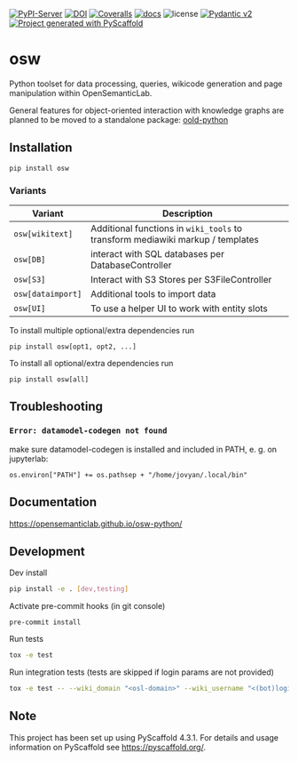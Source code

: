 [![PyPI-Server](https://img.shields.io/pypi/v/osw.svg)](https://pypi.org/project/osw/)
[![DOI](https://zenodo.org/badge/458130867.svg)](https://zenodo.org/badge/latestdoi/458130867)
[![Coveralls](https://img.shields.io/coveralls/github/OpenSemanticLab/osw-python/main.svg)](https://coveralls.io/r/OpenSemanticLab/osw)
[![docs](xx.xx)](https://opensemanticlab.github.io/osw-python/)
![license](https://img.shields.io/github/license/OpenSemanticLab/osw-python.svg)
[![Pydantic v2](https://img.shields.io/endpoint?url=https://raw.githubusercontent.com/pydantic/pydantic/main/docs/badge/v2.json)](https://pydantic.dev)
[![Project generated with PyScaffold](https://img.shields.io/badge/-PyScaffold-005CA0?logo=pyscaffold)](https://pyscaffold.org/)

# osw

Python toolset for data processing, queries, wikicode generation and page manipulation within OpenSemanticLab.

General features for object-oriented interaction with knowledge graphs are planned to be moved to a standalone package:
[oold-python](https://github.com/OpenSemanticWorld/oold-python)

## Installation
```
pip install osw
```

### Variants
| Variant | Description |
| -- | -- |
`osw[wikitext]` | Additional functions in `wiki_tools` to transform mediawiki markup / templates
`osw[DB]` | interact with SQL databases per DatabaseController
`osw[S3]` | Interact with S3 Stores per S3FileController
`osw[dataimport]` | Additional tools to import data
`osw[UI]` | To use a helper UI to work with entity slots

To install multiple optional/extra dependencies run
```
pip install osw[opt1, opt2, ...]
```

To install all optional/extra dependencies run
```
pip install osw[all]
```


## Troubleshooting

### `Error: datamodel-codegen not found`
make sure datamodel-codegen is installed and included in PATH, e. g. on jupyterlab:
```
os.environ["PATH"] += os.pathsep + "/home/jovyan/.local/bin"
```

## Documentation

https://opensemanticlab.github.io/osw-python/


## Development

Dev install
```bash
pip install -e . [dev,testing]
```

Activate pre-commit hooks (in git console)
```
pre-commit install
```

Run tests
```bash
tox -e test
```

Run integration tests (tests are skipped if login params are not provided)
```bash
tox -e test -- --wiki_domain "<osl-domain>" --wiki_username "<(bot)login>" --wiki_password "<password>" --db_username "<username>" --db_password "<password>"
```

<!-- pyscaffold-notes -->

## Note

This project has been set up using PyScaffold 4.3.1. For details and usage
information on PyScaffold see https://pyscaffold.org/.
